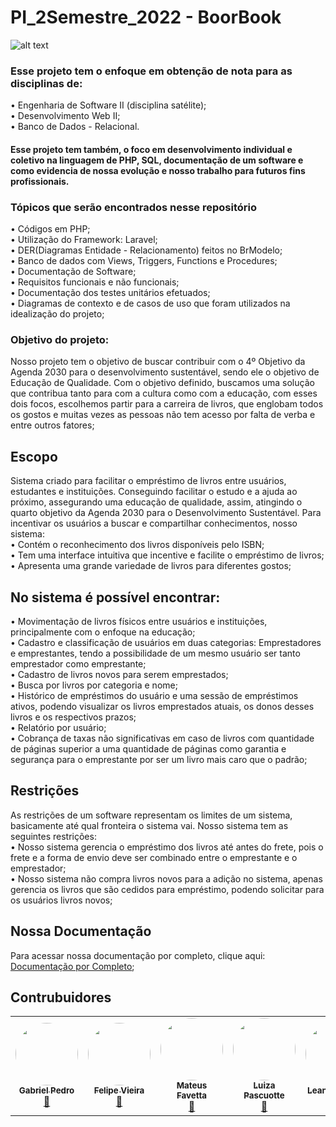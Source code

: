 # PI_2Semestre_2022 - BoorBook
![alt text](https://github.com/gabriellpedro/PI_2Semestre_2022/blob/main/Documentação/Logotipo/banner_boorbook.png)
 <h3>Esse projeto tem o enfoque em obtenção de nota para as disciplinas de: <br></h3>
  • Engenharia de Software II (disciplina satélite);<br>
  • Desenvolvimento Web II;<br>
  • Banco de Dados - Relacional.<br>
    
 <h4>Esse projeto tem também, o foco em desenvolvimento individual e coletivo na linguagem de PHP, SQL, documentação de um software e como evidencia de nossa evolução e nosso trabalho para futuros fins profissionais. <br></h4>
 
 
 
  <h3>Tópicos que serão encontrados nesse repositório<br></h3>
  • Códigos em PHP;<br>
  • Utilização do Framework: Laravel;<br>
  • DER(Diagramas Entidade - Relacionamento) feitos no BrModelo;<br>
  • Banco de dados com Views, Triggers, Functions e Procedures;<br>
  • Documentação de Software;<br>
  • Requisitos funcionais e não funcionais;<br>
  • Documentação dos testes unitários efetuados;<br>
  • Diagramas de contexto e de casos de uso que foram utilizados na idealização do projeto;<br>
  
  
<h3>Objetivo do projeto:<br></h3>

Nosso projeto tem o objetivo de buscar contribuir com o 4º Objetivo da Agenda 2030 para o desenvolvimento sustentável, sendo ele o objetivo de Educação de Qualidade.
Com o objetivo definido, buscamos uma solução que contribua tanto para com a cultura como com a educação, com esses dois focos, escolhemos partir para a carreira de livros, que englobam todos os gostos e muitas vezes as pessoas não tem acesso por falta de verba e entre outros fatores;


## Escopo  
 Sistema criado para facilitar o empréstimo de livros entre usuários, estudantes e instituições. Conseguindo facilitar o estudo e a ajuda ao próximo, assegurando uma educação de qualidade, assim, atingindo o quarto objetivo da Agenda 2030 para o Desenvolvimento Sustentável. 
 Para incentivar os usuários a buscar e compartilhar conhecimentos, nosso sistema:  <br>
 •	Contém o reconhecimento dos livros disponíveis pelo ISBN; <br>
 •	Tem uma interface intuitiva que incentive e facilite o empréstimo de livros; <br>
 •	Apresenta uma grande variedade de livros para diferentes gostos; <br> 
 
## No sistema é possível encontrar:
 •	Movimentação de livros físicos entre usuários e instituições, principalmente com o enfoque na educação; <br> 
 •	Cadastro e classificação de usuários em duas categorias: Emprestadores e emprestantes, tendo a possibilidade de um mesmo usuário ser tanto emprestador como    emprestante; <br>
 •	Cadastro de livros novos para serem emprestados; <br>
 •	Busca por livros por categoria e nome; <br>
 •	Histórico de empréstimos do usuário e uma sessão de empréstimos ativos, podendo visualizar os livros emprestados atuais, os donos desses livros e os respectivos prazos; <br>
 •	Relatório por usuário; <br>
 •	Cobrança de taxas não significativas em caso de livros com quantidade de páginas superior a uma quantidade de páginas como garantia e segurança para o emprestante por ser um livro mais caro que o padrão; <br>

## Restrições
 As restrições de um software representam os limites de um sistema, basicamente até qual fronteira o sistema vai.
 Nosso sistema tem as seguintes restrições:  <br>
 •	Nosso sistema gerencia o empréstimo dos livros até antes do frete, pois o frete e a forma de envio deve ser combinado entre o emprestante e o emprestador; <br>
 •	Nosso sistema não compra livros novos para a adição no sistema, apenas gerencia os livros que são cedidos para empréstimo, podendo solicitar para os usuários livros novos; <br>

## Nossa Documentação
Para acessar nossa documentação por completo, clique aqui: [Documentação por Completo](https://github.com/gabriellpedro/PI_2Semestre_2022/tree/main/Documenta%C3%A7%C3%A3o);

## Contrubuidores

<table>
  <tr>
    <td align="center"><a href="https://github.com/gabriellpedro"><img style="border-radius: 50%;" src="https://avatars.githubusercontent.com/u/102560434?v=4" width="100px;" alt=""/><br /><sub><b>Gabriel Pedro</b></sub></a><br /><a href="https://github.com/gabriellpedro" title="BoorBook">🚀</a></td>
    <td align="center"><a href="https://github.com/Felipe-Vieira-03"><img style="border-radius: 50%;" src="https://avatars.githubusercontent.com/u/102335240?v=4" width="100px;" alt=""/><br /><sub><b>Felipe Vieira</b></sub></a><br /><a href="https://github.com/Felipe-Vieira-03" title="BoorBook">🚀</a></td>
    <td align="center"><a href="https://github.com/teuzfavetta"><img style="border-radius: 50%;" src="https://avatars.githubusercontent.com/u/84945241?v=4" width="100px;" alt=""/><br /><sub><b>Mateus Favetta</b></sub></a><br /><a href="https://github.com/teuzfavetta" title="BoorBook">🚀</a></td>
    <td align="center"><a href="https://github.com/LuizaPascuotte"><img style="border-radius: 50%;" src="https://avatars.githubusercontent.com/u/102560506?v=4" width="100px;" alt=""/><br /><sub><b>Luiza Pascuotte</b></sub></a><br /><a href="https://github.com/LuizaPascuotte" title="BoorBook">🚀</a></td>
    <td align="center"><a href="https://github.com/Attenuare"><img style="border-radius: 50%;" src="https://avatars.githubusercontent.com/u/102560265?v=4" width="100px;" alt=""/><br /><sub><b>Leandro Alves</b></sub></a><br /><a href="https://github.com/Attenuare" title="BoorBook">🚀</a></td>
    <td align="center"><a href="https://github.com/Diego-Eduardo-Wiltler"><img style="border-radius: 50%;" src="https://avatars.githubusercontent.com/u/90121713?v=4" width="100px;" alt=""/><br /><sub><b>Diego Wiltler</b></sub></a><br /><a href="https://github.com/Diego-Eduardo-Wiltler" title="BoorBook">🚀</a></td>
    <td align="center"><a href="https://github.com/Klayvert2003"><img style="border-radius: 50%;" src="https://avatars.githubusercontent.com/u/80418636?v=4" width="100px;" alt=""/><br /><sub><b>Klayvert Alves</b></sub></a><br /><a href="https://github.com/Klayvert2003" title="BoorBook">🚀</a></td>
  </tr>
</table>

